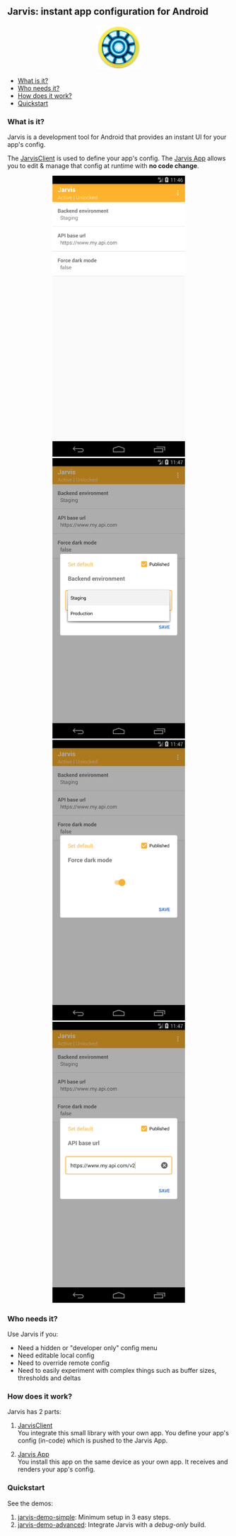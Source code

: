## Jarvis: instant app configuration for Android

<p align="center">
   <img src="jarvis-app/src/main/res/mipmap-xxxhdpi/ic_launcher_round.png" width="100">
</p>

- [What is it?](#what-is-it)
- [Who needs it?](#who-needs-it)
- [How does it work?](#how-does-it-work)
- [Quickstart](#quickstart)

### What is it?

Jarvis is a development tool for Android that provides an instant UI for your app's config.  

The [JarvisClient](jarvis-client) is used to define your app's config. The [Jarvis App](jarvis-app) allows you to edit & manage that config at runtime with **no code change**.

<p align="center">
   <img src="images/jarvis_app_edited_config_rendered.png" width="300"> <img src="images/jarvis_app_edit_string_list.png" width="300"> 
   <img src="images/jarvis_app_edit_boolean.png" width="300"> <img src="images/jarvis_app_edit_string.png" width="300">
</p>

### Who needs it?

Use Jarvis if you:
- Need a hidden or "developer only" config menu
- Need editable local config
- Need to override remote config
- Need to easily experiment with complex things such as buffer sizes, thresholds and deltas

### How does it work?

Jarvis has 2 parts:  

1. [JarvisClient](jarvis-client)   
   You integrate this small library with your own app. You define your app's config (in-code) which is pushed to the Jarvis App.

2. [Jarvis App](jarvis-app)  
   You install this app on the same device as your own app. It receives and renders your app's config.

### Quickstart

See the demos:
1. [jarvis-demo-simple](jarvis-demo-simple): Minimum setup in 3 easy steps.
2. [jarvis-demo-advanced](jarvis-demo-advanced): Integrate Jarvis with a *debug-only* build.

